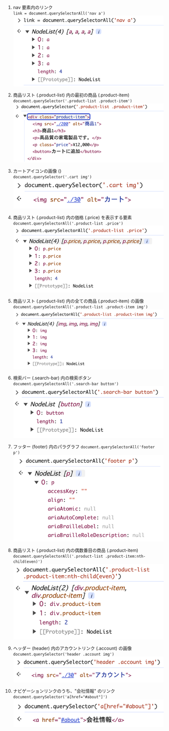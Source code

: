 1. nav 要素内のリンク \
`link = document.querySelectorAll('nav a')`
![alt text](console/image1.png)

2. 商品リスト (.product-list) 内の最初の商品 (.product-item)\
`document.querySelector('.product-list .product-item')`
![alt text](console/image2.png)

3. カートアイコンの画像 (<img>)\
`document.querySelector('.cart img')`
![alt text](console/image3.png)

4. 商品リスト (.product-list) 内の価格 (.price) を表示する要素
`document.querySelectorAll('.product-list .price')`
![alt text](console/image4.png)

5. 商品リスト (.product-list) 内の全ての商品 (.product-item) の画像
`document.querySelectorAll('.product-list .product-item img')`
![alt text](console/image5.png)

6. 検索バー (.search-bar) 内の検索ボタン
`document.querySelectorAll('.search-bar button')`
![alt text](console/image6.png)

7. フッター (footer) 内のパラグラフ
`document.querySelectorAll('footer p')`
![alt text](console/image7.png)

8. 商品リスト (.product-list) 内の偶数番目の商品 (.product-item)
`document.querySelectorAll('.product-list .product-item:nth-child(even)')`
![alt text](console/image8.png)

9. ヘッダー (header) 内のアカウントリンク (.account) の画像
`document.querySelector('header .account img')`
![alt text](console/image9.png)

10. ナビゲーションリンクのうち、"会社情報" のリンク
`document.querySelector('a[href="#about"]')`
![alt text](console/image10.png)